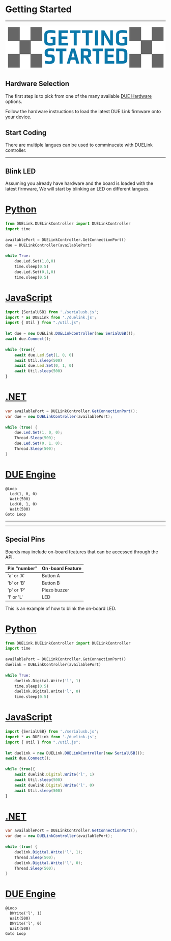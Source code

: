 ﻿# Getting Started

---

<div style="text-align: center;">

![Host Mode](./images/getting-started.png)

</div>

## Hardware Selection

The first step is to pick from one of the many available [DUE Hardware](../hardware/intro.md) options. 

Follow the hardware instructions to load the latest DUE Link firmware onto your device.

## Start Coding

There are multiple langues can be used to comminucate with DUELink controller.

---

## Blink LED

Assuming you already have hardware and the board is loaded with the latest firmware, We will start by blinking an LED on different langues.

# [Python](#tab/py)

```py
from DUELink.DUELinkController import DUELinkController
import time

availablePort = DUELinkController.GetConnectionPort()
due = DUELinkController(availablePort)

while True:
    due.Led.Set(1,0,0)
    time.sleep(0.5)
    due.Led.Set(0,1,0)
    time.sleep(0.5)
```


# [JavaScript](#tab/js)

```js
import {SerialUSB} from './serialusb.js';
import * as DUELink from './duelink.js';
import { Util } from "./util.js";

let due = new DUELink.DUELinkController(new SerialUSB());
await due.Connect();

while (true){
	await due.Led.Set(1, 0, 0)
	await Util.sleep(500)
	await due.Led.Set(0, 1, 0)
	await Util.sleep(500)
}
```
# [.NET](#tab/net)
```cs
var availablePort = DUELinkController.GetConnectionPort();
var due = new DUELinkController(availablePort);
 
while (true) {
	due.Led.Set(1, 0, 0);
	Thread.Sleep(500);
	due.Led.Set(0, 1, 0);
	Thread.Sleep(500);
}
```


# [DUE Engine](#tab/due)

```
@Loop
  Led(1, 0, 0)
  Wait(500)
  Led(0, 1, 0)
  Wait(500)
Goto Loop
```

---

---

## Special Pins

Boards may include on-board features that can be accessed through the API.

Pin "number" | On-board Feature
--|--
'a' or 'A' | Button A
'b' or 'B' | Button B
'p' or 'P' | Piezo buzzer
'l' or 'L' | LED

This is an example of how to blink the on-board LED.

# [Python](#tab/py)

```py
from DUELink.DUELinkController import DUELinkController
import time

availablePort = DUELinkController.GetConnectionPort()
duelink = DUELinkController(availablePort)

while True:
    duelink.Digital.Write('l', 1)
    time.sleep(0.5)
    duelink.Digital.Write('l', 0)
    time.sleep(0.5)
```


# [JavaScript](#tab/js)

```js
import {SerialUSB} from './serialusb.js';
import * as DUELink from './duelink.js';
import { Util } from "./util.js";

let duelink = new DUELink.DUELinkController(new SerialUSB());
await due.Connect();

while (true){
	await duelink.Digital.Write('l', 1)
	await Util.sleep(500)
	await duelink.Digital.Write('l', 0)
	await Util.sleep(500)
}
```
# [.NET](#tab/net)
```cs
var availablePort = DUELinkController.GetConnectionPort();
var due = new DUELinkController(availablePort);
 
while (true) {
	duelink.Digital.Write('l', 1);
	Thread.Sleep(500);
	duelink.Digital.Write('l', 0);
	Thread.Sleep(500);
}
```


# [DUE Engine](#tab/due)

```
@Loop
  DWrite('l', 1)
  Wait(500)
  DWrite('l', 0)
  Wait(500)
Goto Loop
```
